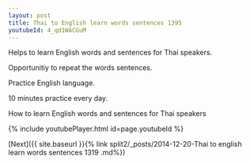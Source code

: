 ```yaml
---
layout: post
title: Thai to English learn words sentences 1395 
youtubeId: 4_qd1WACGuM
---
```

 
 
Helps to learn English words and sentences for Thai speakers.

Opportunitiy to repeat the words sentences. 

Practice English language. 
 
10 minutes practice every day. 
 
How to learn English words and sentences for Thai speakers 
 
{% include youtubePlayer.html id=page.youtubeId %}
 
 
[Next]({{ site.baseurl }}{% link  split2/_posts/2014-12-20-Thai to english learn words sentences 1319 .md%})
 
